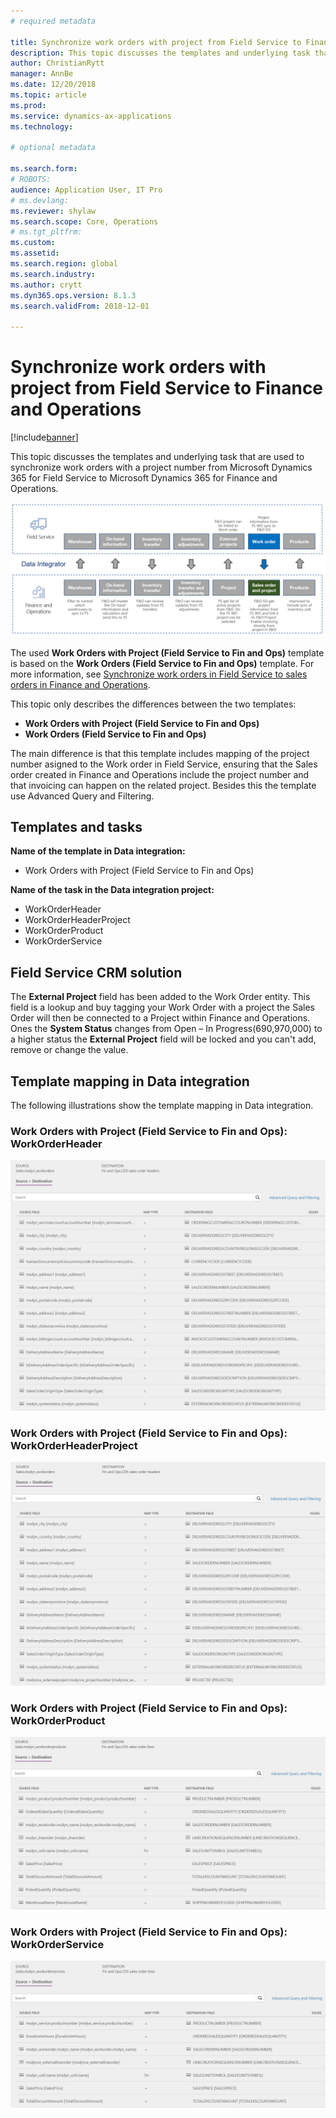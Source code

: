 ```yaml
---
# required metadata

title: Synchronize work orders with project from Field Service to Finance and Operations
description: This topic discusses the templates and underlying task that are used to synchronize work orders with a project number from Microsoft Dynamics 365 for Field Service to Microsoft Dynamics 365 for Finance and Operations.
author: ChristianRytt
manager: AnnBe
ms.date: 12/20/2018
ms.topic: article
ms.prod: 
ms.service: dynamics-ax-applications
ms.technology: 

# optional metadata

ms.search.form: 
# ROBOTS: 
audience: Application User, IT Pro
# ms.devlang: 
ms.reviewer: shylaw
ms.search.scope: Core, Operations
# ms.tgt_pltfrm: 
ms.custom: 
ms.assetid: 
ms.search.region: global
ms.search.industry: 
ms.author: crytt
ms.dyn365.ops.version: 8.1.3 
ms.search.validFrom: 2018-12-01

---
```


# Synchronize work orders with project from Field Service to Finance and Operations

[!include[banner](../includes/banner.md)]

This topic discusses the templates and underlying task that are used to synchronize work orders with a project number from Microsoft Dynamics 365 for Field Service to Microsoft Dynamics 365 for Finance and Operations.

[![Synchronization of business processes between Finance and Operations and Field Service](./media/FSSOprojectOW.png)](./media/FSSOprojectOW.png)

The used **Work Orders with Project (Field Service to Fin and Ops)** template is based on the **Work Orders (Field Service to Fin and Ops)** template. For more information, see [Synchronize work orders in Field Service to sales orders in Finance and Operations](https://docs.microsoft.com/en-us/dynamics365/unified-operations/supply-chain/sales-marketing/field-service-work-order).

This topic only describes the differences between the two templates:
- **Work Orders with Project (Field Service to Fin and Ops)**
- **Work Orders (Field Service to Fin and Ops)**

The main difference is that this template includes mapping of the project number asigned to the Work order in Field Service, ensuring that the Sales order created in Finance and Operations include the project number and that invoicing can happen on the related project. Besides this the template use Advanced Query and Filtering.

## Templates and tasks

**Name of the template in Data integration:**

- Work Orders with Project (Field Service to Fin and Ops)

**Name of the task in the Data integration project:**

- WorkOrderHeader
- WorkOrderHeaderProject
- WorkOrderProduct
- WorkOrderService

## Field Service CRM solution
The **External Project** field has been added to the Work Order entity. This field is a lookup and buy tagging your Work Order with a project the Sales Order will then be connected to a Project within Finance and Operations. Ones the **System Status** changes from Open – In Progress(690,970,000) to a higher status the **External Project** field will be locked and you can't add, remove or change the value.

## Template mapping in Data integration

The following illustrations show the template mapping in Data integration.

### Work Orders with Project (Field Service to Fin and Ops): WorkOrderHeader

[![Template mapping in Data integration](./media/FSWOP1.png)](./media/FSWOP1.png)

### Work Orders with Project (Field Service to Fin and Ops): WorkOrderHeaderProject

[![Template mapping in Data integration](./media/FSWOP2.png)](./media/FSWOP2.png)

### Work Orders with Project (Field Service to Fin and Ops): WorkOrderProduct

[![Template mapping in Data integration](./media/FSWOP3.png)](./media/FSWOP3.png)

### Work Orders with Project (Field Service to Fin and Ops): WorkOrderService

[![Template mapping in Data integration](./media/FSWOP4.png)](./media/FSWOP4.png)
